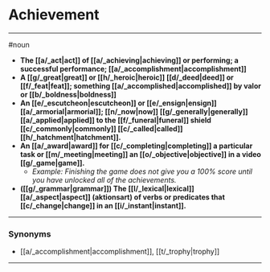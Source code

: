 # Achievement
---
#noun
- **The [[a/_act|act]] of [[a/_achieving|achieving]] or performing; a successful performance; [[a/_accomplishment|accomplishment]]**
- **A [[g/_great|great]] or [[h/_heroic|heroic]] [[d/_deed|deed]] or [[f/_feat|feat]]; something [[a/_accomplished|accomplished]] by valor or [[b/_boldness|boldness]]**
- **An [[e/_escutcheon|escutcheon]] or [[e/_ensign|ensign]] [[a/_armorial|armorial]]; [[n/_now|now]] [[g/_generally|generally]] [[a/_applied|applied]] to the [[f/_funeral|funeral]] shield [[c/_commonly|commonly]] [[c/_called|called]] [[h/_hatchment|hatchment]].**
- **An [[a/_award|award]] for [[c/_completing|completing]] a particular task or [[m/_meeting|meeting]] an [[o/_objective|objective]] in a video [[g/_game|game]].**
	- _Example: Finishing the game does not give you a 100% score until you have unlocked all of the achievements._
- **([[g/_grammar|grammar]]) The [[l/_lexical|lexical]] [[a/_aspect|aspect]] (aktionsart) of verbs or predicates that [[c/_change|change]] in an [[i/_instant|instant]].**
---
### Synonyms
- [[a/_accomplishment|accomplishment]], [[t/_trophy|trophy]]
---
